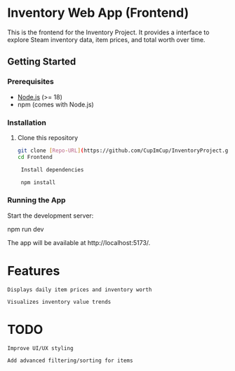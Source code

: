 # Inventory Web App (Frontend)

This is the frontend for the Inventory Project. It provides a interface to explore Steam inventory data, item prices, and total worth over time.

## Getting Started

### Prerequisites
- [Node.js](https://nodejs.org/) (>= 18)
- npm (comes with Node.js)

### Installation
1. Clone this repository
   ```bash
   git clone [Repo-URL](https://github.com/CupImCup/InventoryProject.git)
   cd Frontend

    Install dependencies

    npm install

### Running the App

Start the development server:

npm run dev

The app will be available at http://localhost:5173/.

# Features

    Displays daily item prices and inventory worth

    Visualizes inventory value trends

# TODO

    Improve UI/UX styling

    Add advanced filtering/sorting for items
